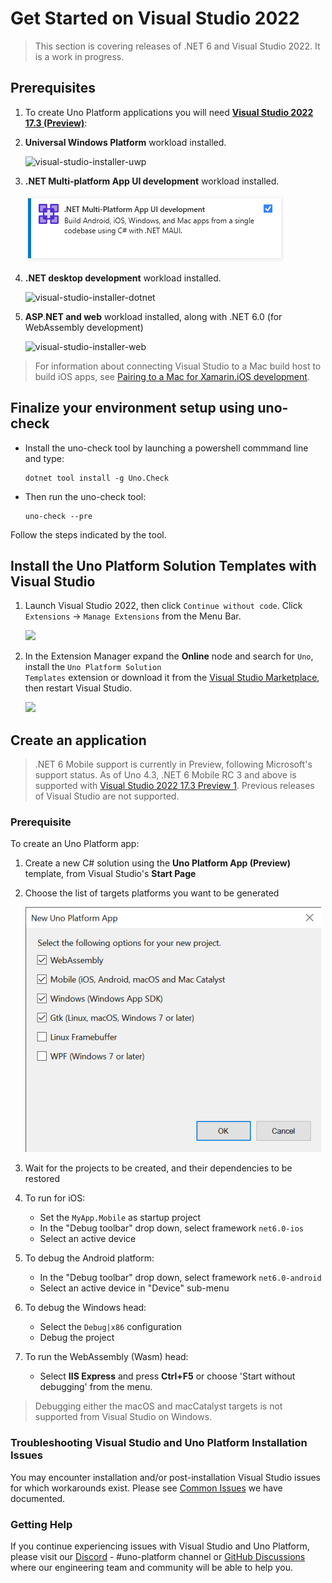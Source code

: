 # Get Started on Visual Studio 2022

> This section is covering releases of .NET 6 and Visual Studio 2022. It is a work in progress.

## Prerequisites
1. To create Uno Platform applications you will need [**Visual Studio 2022 17.3 (Preview)**](https://visualstudio.microsoft.com/vs/preview/):
1. **Universal Windows Platform** workload installed.

    ![visual-studio-installer-uwp](Assets/quick-start/vs-install-uwp.png)

1. **.NET Multi-platform App UI development** workload installed.

    ![visual-studio-installer-dotnet-mobile](Assets/quick-start/vs-install-dotnet-mobile.png)

1. **.NET desktop development** workload installed.

    ![visual-studio-installer-dotnet](Assets/quick-start/vs-install-dotnet.png)

1. **ASP**.**NET and web** workload installed, along with .NET 6.0 (for WebAssembly development)

    ![visual-studio-installer-web](Assets/quick-start/vs-install-web.png)

> For information about connecting Visual Studio to a Mac build host to build iOS apps, see [Pairing to a Mac for Xamarin.iOS development](https://docs.microsoft.com/en-us/xamarin/ios/get-started/installation/windows/connecting-to-mac/).

## Finalize your environment setup using uno-check
* Install the uno-check tool by launching a powershell commmand line and type:
   ```
   dotnet tool install -g Uno.Check
   ```
* Then run the uno-check tool:
   ```
   uno-check --pre
   ```

Follow the steps indicated by the tool.

## Install the Uno Platform Solution Templates with Visual Studio

1. Launch Visual Studio 2022, then click `Continue without code`. Click `Extensions` -> `Manage Extensions` from the Menu Bar.

    ![](Assets/tutorial01/manage-extensions.png)

2. In the Extension Manager expand the **Online** node and search for `Uno`, install the <code>Uno Platform Solution Templates</code> extension or download it from the [Visual Studio Marketplace](https://marketplace.visualstudio.com/items?itemName=unoplatform.uno-platform-addin-2022), then restart Visual Studio.

    ![](Assets/tutorial01/uno-extensions.PNG)

## Create an application

> .NET 6 Mobile support is currently in Preview, following Microsoft's support status. As of Uno 4.3, .NET 6 Mobile RC 3 and above is supported with [Visual Studio 2022 17.3 Preview 1](https://visualstudio.microsoft.com/vs/preview). Previous releases of Visual Studio are not supported.

### Prerequisite
To create an Uno Platform app:
1. Create a new C# solution using the **Uno Platform App (Preview)** template, from Visual Studio's **Start Page**
1. Choose the list of targets platforms you want to be generated
   
    ![visual-studio-installer-web](Assets/quick-start/vsix-new-project-options.png)

1. Wait for the projects to be created, and their dependencies to be restored

1. To run for iOS:
    - Set the `MyApp.Mobile` as startup project
    - In the "Debug toolbar" drop down, select framework `net6.0-ios`
    - Select an active device
1. To debug the Android platform:
    - In the "Debug toolbar" drop down, select framework `net6.0-android`
    - Select an active device in "Device" sub-menu
1. To debug the Windows head:
    - Select the `Debug|x86` configuration
    - Debug the project
1. To run the WebAssembly (Wasm) head:
   - Select **IIS Express** and press **Ctrl+F5** or choose 'Start without debugging' from the menu.

> Debugging either the macOS and macCatalyst targets is not supported from Visual Studio on Windows.

### Troubleshooting Visual Studio and Uno Platform Installation Issues

You may encounter installation and/or post-installation Visual Studio issues for which workarounds exist. Please see [Common Issues](https://platform.uno/docs/articles/get-started-wizard.html) we have documented.

### Getting Help
If you continue experiencing issues with Visual Studio and Uno Platform, please visit our [Discord](https://www.platform.uno/discord) - #uno-platform channel or [GitHub Discussions](https://github.com/unoplatform/uno/discussions) where our engineering team and community will be able to help you. 
